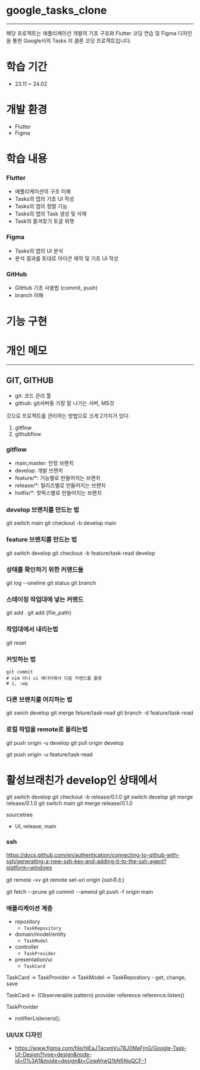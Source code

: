 # google_tasks_clone
---
해당 프로젝트는 애플리케이션 개발의 기초 구조와 Flutter 코딩 연습 및 Figma 디자인을 통한
Google사의 Tasks 의 클론 코딩 프로젝트입니다.

# 학습 기간
- 23.11 ~ 24.02

# 개발 환경
- Flutter
- Figma


# 학습 내용
### Flutter

- 애플리케이션의 구조 이해
- Tasks의 앱의 기초 UI 작성
- Tasks의 앱의 정렬 기능
- Tasks의 앱의 Task 생성 및 삭제
- Task의 즐겨찾기 토글 위젯


### Figma

- Tasks의 앱의 UI 분석
- 분석 결과를 토대로 아이콘 제작 및 기초 UI 작성


### GitHub
- GitHub 기초 사용법 (commit, push)
- branch 이해


# 기능 구현





# 개인 메모
---
## GIT, GITHUB
- git: 코드 관리 툴
- github: git서버중 가장 잘 나가는 서버, MS것

깃으로 프로젝트를 관리하는 방법으로 크게 2가지가 있다.
1. gitflow
2. githubflow

### gitflow

- main,master: 안정 브랜치
- develop: 개발 브랜치
- feature/*: 기능별로 만들어지는 브랜치
- release/*: 릴리즈별로 만들어지는 브랜치
- hotfix/*: 핫픽스별로 만들어지는 브랜치

### develop 브랜치를 만드는 법
git switch main
git checkout -b develop main

### feature 브랜치를 만드는 법
git switch develop
git checkout -b feature/task-read develop


### 상태를 확인하기 위한 커맨드들
git log --oneline
git status
git branch

### 스테이징 작업대에 넣는 커맨드
git add .
git add {file_path}

### 작업대에서 내리는법
git reset

### 커밋하는 법

```
git commit
# vim 이나 vi 에디터에서 다음 커맨드를 활용
# i, :wq
```

### 다른 브랜치를 머지하는 법

git swich develop
git merge feture/task-read
git branch -d feature/task-read

### 로컬 작업을 remote로 올리는법
git push origin -u develop
git pull origin develop

git push origin -u feature/task-read

# 활성브래친가 develop인 상태에서
git switch develop
git checkout -b release/0.1.0
git switch develop
git merge release/0.1.0
git switch main
git merge release/0.1.0

sourcetree
- UI, release, main

### ssh

https://docs.github.com/en/authentication/connecting-to-github-with-ssh/generating-a-new-ssh-key-and-adding-it-to-the-ssh-agent?platform=windows

git remote -vv
git remote set-url origin {ssh주소}

git fetch --prune
git commit --amend
git push -f origin main



### 애플리케이션 계층

- repository
    - `TaskRepository`
- domain/model/entity
    - `TaskModel`
- controller
    - `TaskProvider`
- presentation/ui
    - `TaskCard`

TaskCard -> TaskProvider -> TaskModel
                         -> TaskRepostiory
            - get, change, save

TaskCard <- (Observerable pattern)
 provider reference
 reference.listen()

TaskProvider
 - notifierListeners();


 ### UI/UX 디자인

 - https://www.figma.com/file/hlEaJTacxmVu78J0MaFjnG/Google-Task-UI-Design?type=design&node-id=0%3A1&mode=design&t=CowAhwQ1bN5NuQCF-1

